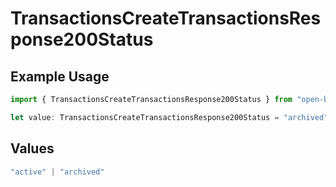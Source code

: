 # TransactionsCreateTransactionsResponse200Status

## Example Usage

```typescript
import { TransactionsCreateTransactionsResponse200Status } from "open-billing/models/operations";

let value: TransactionsCreateTransactionsResponse200Status = "archived";
```

## Values

```typescript
"active" | "archived"
```